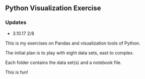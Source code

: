 ## Python Visualization Exercise

### Updates
- 3.10.17 2/8

This is my exercises on Pandas and visualization tools of Python.

The initial plan is to play with eight data sets, east to complex.

Each folder contains the data set(s) and a notebook file.

This is fun!
